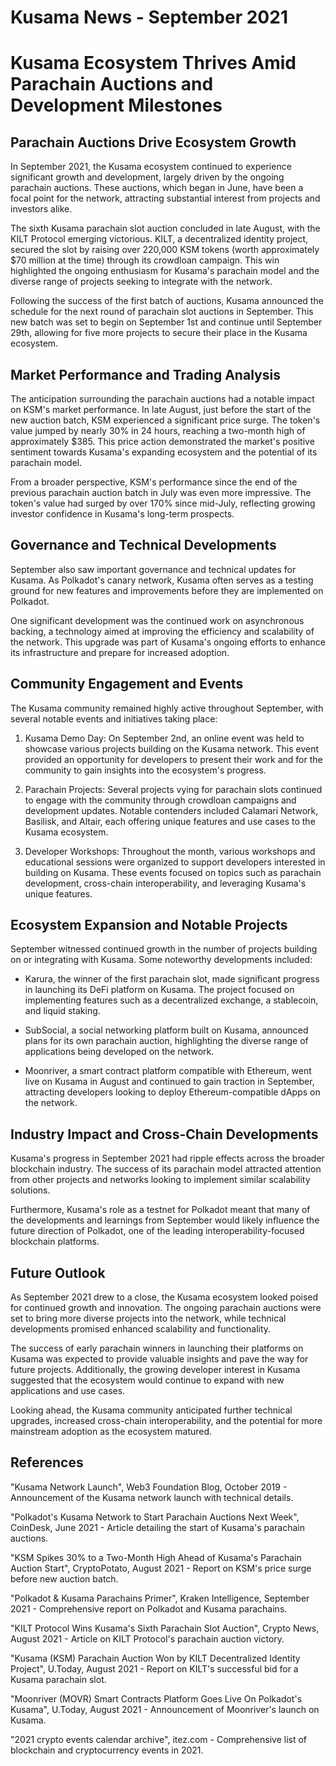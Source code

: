 # Kusama News - September 2021

# Kusama Ecosystem Thrives Amid Parachain Auctions and Development Milestones

## Parachain Auctions Drive Ecosystem Growth

In September 2021, the Kusama ecosystem continued to experience significant growth and development, largely driven by the ongoing parachain auctions. These auctions, which began in June, have been a focal point for the network, attracting substantial interest from projects and investors alike.

The sixth Kusama parachain slot auction concluded in late August, with the KILT Protocol emerging victorious. KILT, a decentralized identity project, secured the slot by raising over 220,000 KSM tokens (worth approximately $70 million at the time) through its crowdloan campaign. This win highlighted the ongoing enthusiasm for Kusama's parachain model and the diverse range of projects seeking to integrate with the network.

Following the success of the first batch of auctions, Kusama announced the schedule for the next round of parachain slot auctions in September. This new batch was set to begin on September 1st and continue until September 29th, allowing for five more projects to secure their place in the Kusama ecosystem.

## Market Performance and Trading Analysis

The anticipation surrounding the parachain auctions had a notable impact on KSM's market performance. In late August, just before the start of the new auction batch, KSM experienced a significant price surge. The token's value jumped by nearly 30% in 24 hours, reaching a two-month high of approximately $385. This price action demonstrated the market's positive sentiment towards Kusama's expanding ecosystem and the potential of its parachain model.

From a broader perspective, KSM's performance since the end of the previous parachain auction batch in July was even more impressive. The token's value had surged by over 170% since mid-July, reflecting growing investor confidence in Kusama's long-term prospects.

## Governance and Technical Developments

September also saw important governance and technical updates for Kusama. As Polkadot's canary network, Kusama often serves as a testing ground for new features and improvements before they are implemented on Polkadot.

One significant development was the continued work on asynchronous backing, a technology aimed at improving the efficiency and scalability of the network. This upgrade was part of Kusama's ongoing efforts to enhance its infrastructure and prepare for increased adoption.

## Community Engagement and Events

The Kusama community remained highly active throughout September, with several notable events and initiatives taking place:

1. Kusama Demo Day: On September 2nd, an online event was held to showcase various projects building on the Kusama network. This event provided an opportunity for developers to present their work and for the community to gain insights into the ecosystem's progress.

2. Parachain Projects: Several projects vying for parachain slots continued to engage with the community through crowdloan campaigns and development updates. Notable contenders included Calamari Network, Basilisk, and Altair, each offering unique features and use cases to the Kusama ecosystem.

3. Developer Workshops: Throughout the month, various workshops and educational sessions were organized to support developers interested in building on Kusama. These events focused on topics such as parachain development, cross-chain interoperability, and leveraging Kusama's unique features.

## Ecosystem Expansion and Notable Projects

September witnessed continued growth in the number of projects building on or integrating with Kusama. Some noteworthy developments included:

- Karura, the winner of the first parachain slot, made significant progress in launching its DeFi platform on Kusama. The project focused on implementing features such as a decentralized exchange, a stablecoin, and liquid staking.

- SubSocial, a social networking platform built on Kusama, announced plans for its own parachain auction, highlighting the diverse range of applications being developed on the network.

- Moonriver, a smart contract platform compatible with Ethereum, went live on Kusama in August and continued to gain traction in September, attracting developers looking to deploy Ethereum-compatible dApps on the network.

## Industry Impact and Cross-Chain Developments

Kusama's progress in September 2021 had ripple effects across the broader blockchain industry. The success of its parachain model attracted attention from other projects and networks looking to implement similar scalability solutions.

Furthermore, Kusama's role as a testnet for Polkadot meant that many of the developments and learnings from September would likely influence the future direction of Polkadot, one of the leading interoperability-focused blockchain platforms.

## Future Outlook

As September 2021 drew to a close, the Kusama ecosystem looked poised for continued growth and innovation. The ongoing parachain auctions were set to bring more diverse projects into the network, while technical developments promised enhanced scalability and functionality.

The success of early parachain winners in launching their platforms on Kusama was expected to provide valuable insights and pave the way for future projects. Additionally, the growing developer interest in Kusama suggested that the ecosystem would continue to expand with new applications and use cases.

Looking ahead, the Kusama community anticipated further technical upgrades, increased cross-chain interoperability, and the potential for more mainstream adoption as the ecosystem matured.

## References

"Kusama Network Launch", Web3 Foundation Blog, October 2019 - Announcement of the Kusama network launch with technical details.

"Polkadot's Kusama Network to Start Parachain Auctions Next Week", CoinDesk, June 2021 - Article detailing the start of Kusama's parachain auctions.

"KSM Spikes 30% to a Two-Month High Ahead of Kusama's Parachain Auction Start", CryptoPotato, August 2021 - Report on KSM's price surge before new auction batch.

"Polkadot & Kusama Parachains Primer", Kraken Intelligence, September 2021 - Comprehensive report on Polkadot and Kusama parachains.

"KILT Protocol Wins Kusama's Sixth Parachain Slot Auction", Crypto News, August 2021 - Article on KILT Protocol's parachain auction victory.

"Kusama (KSM) Parachain Auction Won by KILT Decentralized Identity Project", U.Today, August 2021 - Report on KILT's successful bid for a Kusama parachain slot.

"Moonriver (MOVR) Smart Contracts Platform Goes Live On Polkadot's Kusama", U.Today, August 2021 - Announcement of Moonriver's launch on Kusama.

"2021 crypto events calendar archive", itez.com - Comprehensive list of blockchain and cryptocurrency events in 2021.